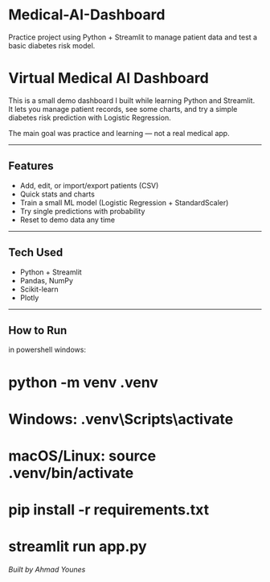 # Medical-AI-Dashboard
Practice project using Python + Streamlit to manage patient data and test a basic diabetes risk model.
# Virtual Medical AI Dashboard

This is a small demo dashboard I built while learning Python and Streamlit.  
It lets you manage patient records, see some charts, and try a simple diabetes risk prediction with Logistic Regression.  

The main goal was practice and learning — not a real medical app.  

---

## Features
- Add, edit, or import/export patients (CSV)  
- Quick stats and charts  
- Train a small ML model (Logistic Regression + StandardScaler)  
- Try single predictions with probability  
- Reset to demo data any time  

---

## Tech Used
- Python + Streamlit  
- Pandas, NumPy  
- Scikit-learn  
- Plotly  

---

## How to Run
   in powershell windows:
   # python -m venv .venv
   # Windows: .venv\Scripts\activate
   # macOS/Linux: source .venv/bin/activate
   # pip install -r requirements.txt
   # streamlit run app.py


###### Built by Ahmad Younes
